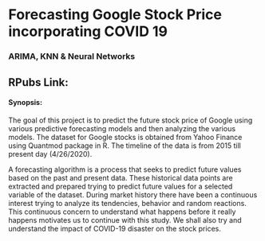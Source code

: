 # Forecasting Google Stock Price incorporating COVID 19
### ARIMA, KNN & Neural Networks

## RPubs Link: 

#### Synopsis:
The goal of this project is to predict the future stock price of Google using various predictive forecasting models and then analyzing the various models. The dataset for Google stocks is obtained from Yahoo Finance using Quantmod package in R. The timeline of the data is from 2015 till present day (4/26/2020). 

A forecasting algorithm is a process that seeks to predict future values based on the past and present data. These historical data points are extracted and prepared trying to predict future values for a selected variable of the dataset. During market history there have been a continuous interest trying to analyze its tendencies, behavior and random reactions. This continuous concern to understand what happens before it really happens motivates us to continue with this study. We shall also try and understand the impact of COVID-19 disaster on the stock prices.


